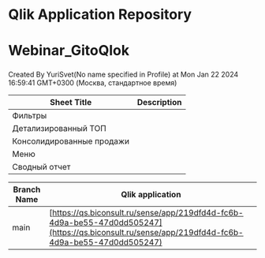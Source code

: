 # Qlik Application Repository 
# Webinar_GitoQlok
### 
Created By YuriSvet(No name specified in Profile) at Mon Jan 22 2024 16:59:41 GMT+0300 (Москва, стандартное время)




Sheet Title | Description
------------ | -------------
Фильтры|
Детализированный ТОП|
Консолидированные продажи|
Меню|
Сводный отчет|



Branch Name|Qlik application
---|---
main|[https://qs.biconsult.ru/sense/app/219dfd4d-fc6b-4d9a-be55-47d0dd505247](https://qs.biconsult.ru/sense/app/219dfd4d-fc6b-4d9a-be55-47d0dd505247)